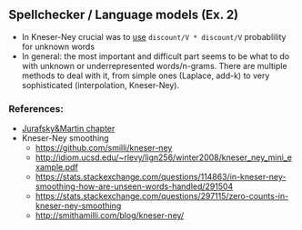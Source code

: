 ## Spellchecker / Language models (Ex. 2)

* In Kneser-Ney crucial was to [use](https://github.com/mrzasa/classic-nlp-course/blob/master/HW02-spellchecker/python/CustomLanguageModel.py#L98) `discount/V * discount/V` probablility for unknown words
* In general: the most important and difficult part seems to be what to do with unknown or underrepresented words/n-grams. There are multiple methods to deal with it, from simple ones (Laplace, add-k) to very sophisticated (interpolation, Kneser-Ney). 

### References:
* [Jurafsky&Martin chapter](https://web.stanford.edu/~jurafsky/slp3/3.pdf)
* Kneser-Ney smoothing
  * https://github.com/smilli/kneser-ney
  * http://idiom.ucsd.edu/~rlevy/lign256/winter2008/kneser_ney_mini_example.pdf
  * https://stats.stackexchange.com/questions/114863/in-kneser-ney-smoothing-how-are-unseen-words-handled/291504
  * https://stats.stackexchange.com/questions/297115/zero-counts-in-kneser-ney-smoothing
  * http://smithamilli.com/blog/kneser-ney/
